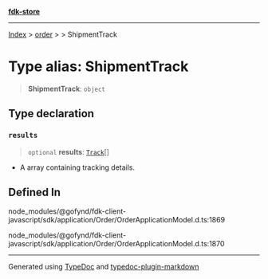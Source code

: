 [**fdk-store**](../../../README.md)
***

[Index](../../../API.md) > [order](../../README.md) > [<internal>](../README.md) > ShipmentTrack

# Type alias: ShipmentTrack

> **ShipmentTrack**: `object`

## Type declaration

### `results`

> `optional` **results**: [`Track`](type-alias.Track.md)[]

- A array containing tracking details.

## Defined In

node\_modules/@gofynd/fdk-client-javascript/sdk/application/Order/OrderApplicationModel.d.ts:1869

node\_modules/@gofynd/fdk-client-javascript/sdk/application/Order/OrderApplicationModel.d.ts:1870

***
Generated using [TypeDoc](https://typedoc.org/) and [typedoc-plugin-markdown](https://www.npmjs.com/package/typedoc-plugin-markdown)
